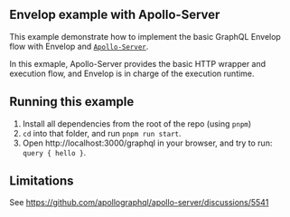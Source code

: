 ## Envelop example with Apollo-Server

This example demonstrate how to implement the basic GraphQL Envelop flow with Envelop and
[`Apollo-Server`](https://github.com/apollographql/apollo-server).

In this exmaple, Apollo-Server provides the basic HTTP wrapper and execution flow, and Envelop is in
charge of the execution runtime.

## Running this example

1. Install all dependencies from the root of the repo (using `pnpm`)
2. `cd` into that folder, and run `pnpm run start`.
3. Open http://localhost:3000/graphql in your browser, and try to run: `query { hello }`.

## Limitations

See https://github.com/apollographql/apollo-server/discussions/5541
